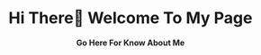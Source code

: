 <!DOCTYPE html>
<html lang="en">
<body>
  <h1><center>Hi There👋 Welcome To My Page</center></h1>
 <p>
  <center> <b> Go Here For Know About Me </b> 
 </p>
<p>
  <a href="####">
    <img src="https://cdn-icons-png.flaticon.com/512/3182/3182857.png" width=100px height="100px>>
</a>
</p>
</body>
</html>

